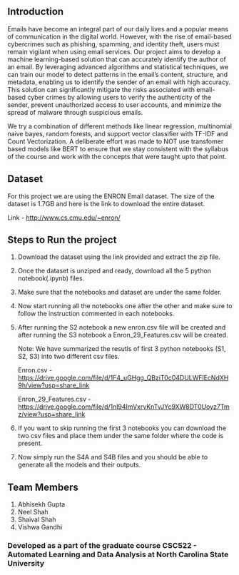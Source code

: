 ## Introduction
Emails have become an integral part of our daily lives and a popular means of communication in the digital world. However, with the rise of email-based cybercrimes such as phishing, spamming, and identity theft, users must remain vigilant when using email services. Our project aims to develop a machine learning-based solution that can accurately identify the author of an email. By leveraging advanced algorithms and statistical techniques, we can train our model to detect patterns in the email’s content, structure, and metadata, enabling us to identify the sender of an email with high accuracy. This solution can significantly mitigate the risks associated with email-based cyber crimes by allowing users to verify the authenticity of the sender, prevent unauthorized access to user accounts, and minimize the spread of malware through suspicious emails.

We try a combination of different methods like linear regression, multinomial naive bayes, random forests, and support vector classifier with TF-IDF and Count Vectorization. A deliberate effort was made to NOT use transfomer based models like BERT to ensure that we stay consistent with the syllabus of the course and work with the concepts that were taught upto that point.


## Dataset 
For this project we are using the ENRON Email dataset. The size of the dataset is 1.7GB and here is the link to download the entire dataset.

Link - http://www.cs.cmu.edu/~enron/

## Steps to Run the project 
1. Download the dataset using the link provided and extract the zip file. 
2. Once the dataset is unziped and ready, download all the 5 python notebook(.ipynb) files.
3. Make sure that the notebooks and dataset are under the same folder. 
4. Now start running all the notebooks one after the other and make sure to follow the instruction commented in each notebooks.
5. After running the S2 notebook a new enron.csv file will be created and after running the S3 notebook a Enron_29_Features.csv will be created. 

    Note: We have summarized the resutls of first 3 python notebooks (S1, S2, S3) into two different csv files. 

    Enron.csv - https://drive.google.com/file/d/1F4_uGHgg_QBziT0c04DULWFlEcNdXH9h/view?usp=share_link


    Enron_29_Features.csv - https://drive.google.com/file/d/1nl94ImVxrvKnTvJYc9XW8DT0Uoyz7Tmz/view?usp=share_link

6. If you want to skip running the first 3 notebooks you can download the two csv files and place them under the same folder where the code is present.
7. Now simply run the S4A and S4B files and you should be able to generate all the models and their outputs.

## Team Members
1. Abhisekh Gupta 
2. Neel Shah
3. Shaival Shah
4. Vishwa Gandhi

### Developed as a part of the graduate course CSC522 - Automated Learning and Data Analysis at North Carolina State University
